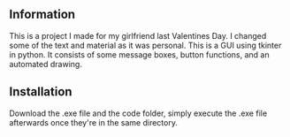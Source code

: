 ## Information
This is a project I made for my girlfriend last Valentines Day. I changed some of the text and material as it was personal. This is a GUI using tkinter in python. It consists of some message boxes, button functions, and an automated drawing.
## Installation
Download the .exe file and the code folder, simply execute the .exe file afterwards once they're in the same directory.
